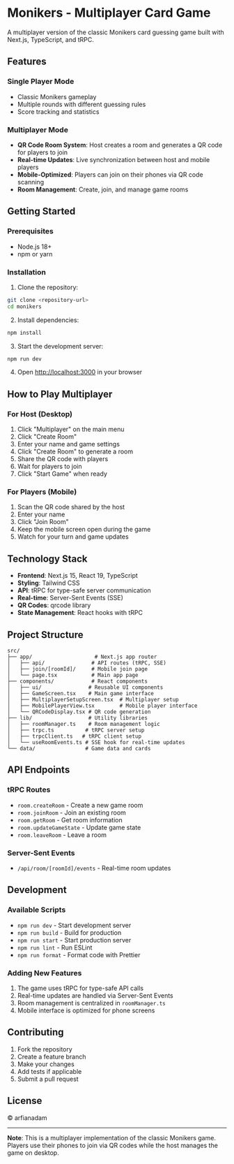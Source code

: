 # Monikers - Multiplayer Card Game

A multiplayer version of the classic Monikers card guessing game built with Next.js, TypeScript, and tRPC.

## Features

### Single Player Mode
- Classic Monikers gameplay
- Multiple rounds with different guessing rules
- Score tracking and statistics

### Multiplayer Mode
- **QR Code Room System**: Host creates a room and generates a QR code for players to join
- **Real-time Updates**: Live synchronization between host and mobile players
- **Mobile-Optimized**: Players can join on their phones via QR code scanning
- **Room Management**: Create, join, and manage game rooms

## Getting Started

### Prerequisites
- Node.js 18+ 
- npm or yarn

### Installation

1. Clone the repository:
```bash
git clone <repository-url>
cd monikers
```

2. Install dependencies:
```bash
npm install
```

3. Start the development server:
```bash
npm run dev
```

4. Open [http://localhost:3000](http://localhost:3000) in your browser

## How to Play Multiplayer

### For Host (Desktop)
1. Click "Multiplayer" on the main menu
2. Click "Create Room"
3. Enter your name and game settings
4. Click "Create Room" to generate a room
5. Share the QR code with players
6. Wait for players to join
7. Click "Start Game" when ready

### For Players (Mobile)
1. Scan the QR code shared by the host
2. Enter your name
3. Click "Join Room"
4. Keep the mobile screen open during the game
5. Watch for your turn and game updates

## Technology Stack

- **Frontend**: Next.js 15, React 19, TypeScript
- **Styling**: Tailwind CSS
- **API**: tRPC for type-safe server communication
- **Real-time**: Server-Sent Events (SSE)
- **QR Codes**: qrcode library
- **State Management**: React hooks with tRPC

## Project Structure

```
src/
├── app/                    # Next.js app router
│   ├── api/               # API routes (tRPC, SSE)
│   ├── join/[roomId]/     # Mobile join page
│   └── page.tsx           # Main app page
├── components/            # React components
│   ├── ui/               # Reusable UI components
│   ├── GameScreen.tsx    # Main game interface
│   ├── MultiplayerSetupScreen.tsx  # Multiplayer setup
│   ├── MobilePlayerView.tsx        # Mobile player interface
│   └── QRCodeDisplay.tsx # QR code generation
├── lib/                  # Utility libraries
│   ├── roomManager.ts    # Room management logic
│   ├── trpc.ts          # tRPC server setup
│   ├── trpcClient.ts   # tRPC client setup
│   └── useRoomEvents.ts # SSE hook for real-time updates
└── data/                # Game data and cards
```

## API Endpoints

### tRPC Routes
- `room.createRoom` - Create a new game room
- `room.joinRoom` - Join an existing room
- `room.getRoom` - Get room information
- `room.updateGameState` - Update game state
- `room.leaveRoom` - Leave a room

### Server-Sent Events
- `/api/room/[roomId]/events` - Real-time room updates

## Development

### Available Scripts
- `npm run dev` - Start development server
- `npm run build` - Build for production
- `npm run start` - Start production server
- `npm run lint` - Run ESLint
- `npm run format` - Format code with Prettier

### Adding New Features
1. The game uses tRPC for type-safe API calls
2. Real-time updates are handled via Server-Sent Events
3. Room management is centralized in `roomManager.ts`
4. Mobile interface is optimized for phone screens

## Contributing

1. Fork the repository
2. Create a feature branch
3. Make your changes
4. Add tests if applicable
5. Submit a pull request

## License

© arfianadam

---

**Note**: This is a multiplayer implementation of the classic Monikers game. Players use their phones to join via QR codes while the host manages the game on desktop.

